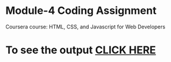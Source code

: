 

# Module-4 Coding Assignment

Coursera course: HTML, CSS, and Javascript for Web Developers

# To see the output [CLICK HERE](https://sanket2123.github.io/Coursera-Web-Development/module-4/index.html)

